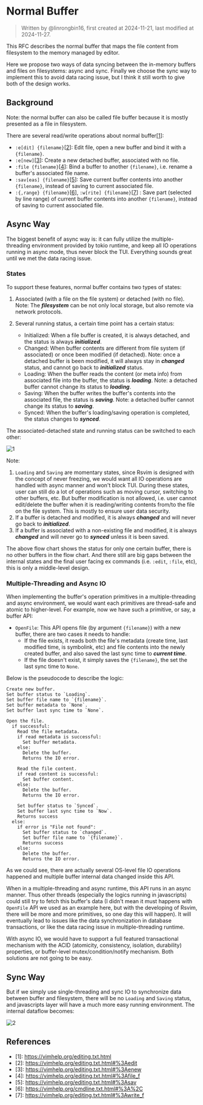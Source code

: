 # Normal Buffer

> Written by @linrongbin16, first created at 2024-11-21, last modified at 2024-11-27.

This RFC describes the normal buffer that maps the file content from filesystem to the memory managed by editor.

Here we propose two ways of data syncing between the in-memory buffers and files on filesystems: async and sync. Finally we choose the sync way to implement this to avoid data racing issue, but I think it still worth to give both of the design works.

## Background

Note: the normal buffer can also be called file buffer because it is mostly presented as a file in filesystem.

There are several read/write operations about normal buffer\[[1](#references)\]:

- `:e[dit] {filename}`\[[2](#references)\]: Edit file, open a new buffer and bind it with a `{filename}`.
- `:e[new]`\[[3](#references)\]: Create a new detached buffer, associated with no file.
- `:file {filename}`\[[4](#references)\]: Bind a buffer to another `{filename}`, i.e. rename a buffer's associated file name.
- `:sav[eas] {filename}`\[[5](#references)\]: Save current buffer contents into another `{filename}`, instead of saving to current associated file.
- `:{,range} {filename}`\[[6](#references)\], `:w[rite] {filename}`\[[7](#references)\] : Save part (selected by line range) of current buffer contents into another `{filename}`, instead of saving to current associated file.

## Async Way

The biggest benefit of async way is: it can fully utilize the multiple-threading environment provided by tokio runtime, and keep all IO operations running in async mode, thus never block the TUI. Everything sounds great until we met the data racing issue.

### States

To support these features, normal buffer contains two types of states:

1. Associated (with a file on the file system) or detached (with no file). Note: The _**filesystem**_ can be not only local storage, but also remote via network protocols.

2. Several running status, a certain time point has a certain status:

   - Initialized: When a file buffer is created, it is always detached, and the status is always _**initialized**_.
   - Changed: When buffer contents are different from file system (if associated) or once been modified (if detached). Note: once a detached buffer is been modified, it will always stay in _**changed**_ status, and cannot go back to _**initialized**_ status.
   - Loading: When the buffer reads the content (or meta info) from associated file into the buffer, the status is _**loading**_. Note: a detached buffer cannot change its status to _**loading**_.
   - Saving: When the buffer writes the buffer's contents into the associated file, the status is _**saving**_. Note: a detached buffer cannot change its status to _**saving**_.
   - Synced: When the buffer's loading/saving operation is completed, the status changes to _**synced**_.

The associated-detached state and running status can be switched to each other:

![1](../images/4-WindowsAndBuffers-1-FileBuffer.1.drawio.svg)

Note:

1. `Loading` and `Saving` are momentary states, since Rsvim is designed with the concept of never freezing, we would want all IO operations are handled with async manner and won't block TUI. During these states, user can still do a lot of operations such as moving cursor, switching to other buffers, etc. But buffer modification is not allowed, i.e. user cannot edit/delete the buffer when it is reading/writing contents from/to the file on the file system. This is mostly to ensure user data security.
2. If a buffer is detached and modified, it is always _**changed**_ and will never go back to _**initialized**_.
3. If a buffer is associated with a non-existing file and modified, it is always _**changed**_ and will never go to _**synced**_ unless it is been saved.

The above flow chart shows the status for only one certain buffer, there is no other buffers in the flow chart. And there still are big gaps between the internal states and the final user facing ex commands (i.e. `:edit`, `:file`, etc), this is only a middle-level design.

### Multiple-Threading and Async IO

When implementing the buffer's operation primitives in a multiple-threading and async environment, we would want each primitives are thread-safe and atomic to higher-level. For example, now we have such a primitive, or say, a buffer API:

- `OpenFile`: This API opens file (by argument `{filename}`) with a new buffer, there are two cases it needs to handle:
  - If the file exists, it reads both the file's metadata (create time, last modified time, is symbolink, etc) and file contents into the newly created buffer, and also saved the last sync time to _**current time**_.
  - If the file doesn't exist, it simply saves the `{filename}`, the set the last sync time to `None`.

Below is the pseudocode to describe the logic:

```text
Create new buffer.
Set buffer status to `Loading`.
Set buffer file name to `{filename}`.
Set buffer metadata to `None`.
Set buffer last sync time to `None`.

Open the file.
  if successful:
    Read the file metadata.
    if read metadata is successful:
      Set buffer metadata.
    else:
      Delete the buffer.
      Returns the IO error.

    Read the file content.
    if read content is successful:
      Set buffer content.
    else:
      Delete the buffer.
      Returns the IO error.

    Set buffer status to `Synced`.
    Set buffer last sync time to `Now`.
    Returns success
  else:
    if error is "File not found":
      Set buffer status to `changed`.
      Set buffer file name to `{filename}`.
      Returns success
    else:
      Delete the buffer.
      Returns the IO error.
```

As we could see, there are actually several OS-level file IO operations happened and multiple buffer internal data changed inside this API.

When in a multiple-threading and async runtime, this API runs in an async manner. Thus other threads (especially the logics running in javascripts) could still try to fetch this buffer's data (I didn't mean it must happens with `OpenFile` API we used as an example here, but with the developing of Rsvim, there will be more and more primitives, so one day this will happen). It will eventually lead to issues like the data synchronization in database transactions, or like the data racing issue in multiple-threading runtime.

With async IO, we would have to support a full featured transactional mechanism with the ACID (atomicity, consistency, isolation, durability) properties, or buffer-level mutex/condition/notify mechanism. Both solutions are not going to be easy.

## Sync Way

But if we simply use single-threading and sync IO to synchronize data between buffer and filesystem, there will be no `Loading` and `Saving` status, and javascripts layer will have a much more easy running environment. The internal dataflow becomes:

![2](../images/4-WindowsAndBuffers-1-FileBuffer.2.drawio.svg)

## References

- \[1\]: <https://vimhelp.org/editing.txt.html>
- \[2\]: <https://vimhelp.org/editing.txt.html#%3Aedit>
- \[3\]: <https://vimhelp.org/editing.txt.html#%3Aenew>
- \[4\]: <https://vimhelp.org/editing.txt.html#%3Afile_f>
- \[5\]: <https://vimhelp.org/editing.txt.html#%3Asav>
- \[6\]: <https://vimhelp.org/cmdline.txt.html#%3A%2C>
- \[7\]: <https://vimhelp.org/editing.txt.html#%3Awrite_f>
